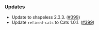 ### Updates

* Update to shapeless 2.3.3. ([#399][#399])
* Update `refined-cats` to Cats 1.0.1. ([#399][#399])

[#399]: https://github.com/fthomas/refined/pull/399

